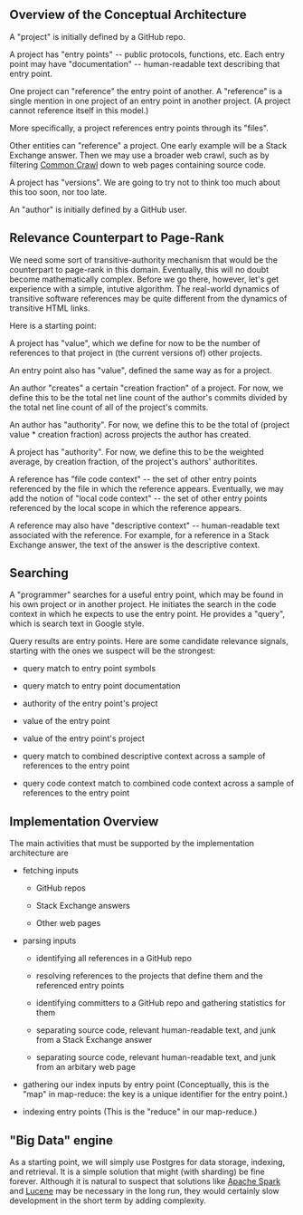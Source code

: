 ## Overview of the Conceptual Architecture

A "project" is initially defined by a GitHub repo.

A project has "entry points" -- public protocols, functions, etc. Each entry point may have
"documentation" -- human-readable text describing that entry point.

One project can "reference" the entry point of another. A "reference" is a single mention in one
project of an entry point in another project. (A project cannot reference itself in this model.)

More specifically, a project references entry points through its "files".

Other entities can "reference" a project. One early example will be a Stack Exchange answer. Then we
may use a broader web crawl, such as by filtering [Common Crawl](http://commoncrawl.org) down to web
pages containing source code.

A project has "versions". We are going to try not to think too much about this too soon, nor too
late.

An "author" is initially defined by a GitHub user.

## Relevance Counterpart to Page-Rank 

We need some sort of transitive-authority mechanism that would be the counterpart to page-rank in
this domain. Eventually, this will no doubt become mathematically complex. Before we go there,
however, let's get experience with a simple, intutive algorithm. The real-world dynamics of
transitive software references may be quite different from the dynamics of transitive HTML links.

Here is a starting point:

A project has "value", which we define for now to be the number of references to that project in
(the current versions of) other projects.

An entry point also has "value", defined the same way as for a project.

An author "creates" a certain "creation fraction" of a project. For now, we define this to be the total
net line count of the author's commits divided by the total net line count of all of the
project's commits.

An author has "authority". For now, we define this to be the total of (project value * creation
fraction) across projects the author has created.

A project has "authority". For now, we define this to be the weighted average, by creation fraction,
of  the project's authors' authoritites.

A reference has "file code context" -- the set of other entry points referenced by the file in which
the reference appears. Eventually, we may add the notion of "local code context" -- the set of other
entry points referenced by the local scope in which the reference appears.

A reference may also have "descriptive context" -- human-readable text associated with the
reference. For example, for a reference in a Stack Exchange answer, the text of the answer is the
descriptive context.

## Searching

A "programmer" searches for a useful entry point, which may be found in his own project or in
another project. He initiates the search in the code context in which he expects to use the entry
point. He provides a "query", which is search text in Google style.

Query results are entry points. Here are some candidate relevance signals, starting with the ones we
suspect will be the strongest:

* query match to entry point symbols

* query match to entry point documentation

* authority of the entry point's project

* value of the entry point

* value of the entry point's project

* query match to combined descriptive context across a sample of references to the entry point

* query code context match to combined code context across a sample of references to the entry point

## Implementation Overview

The main activities that must be supported by the implementation architecture are

* fetching inputs

  * GitHub repos

  * Stack Exchange answers

  * Other web pages

* parsing inputs

  * identifying all references in a GitHub repo

  * resolving references to the projects that define them and the referenced entry points

  * identifying committers to a GitHub repo and gathering statistics for them

  * separating source code, relevant human-readable text, and junk from a Stack Exchange answer

  * separating source code, relevant human-readable text, and junk from an arbitary web page

* gathering our index inputs by entry point (Conceptually, this is the "map" in map-reduce: the key is a unique identifier for the entry point.)

* indexing entry points (This is the "reduce" in our map-reduce.)

## "Big Data" engine

As a starting point, we will simply use Postgres for data storage, indexing, and retrieval. It is a simple solution that might (with sharding) be fine forever. Although it is natural to suspect that solutions like [Apache Spark](https://spark.apache.org) and [Lucene](http://lucene.apache.org) may be necessary in the long run, they would certainly slow development in the short term by adding complexity.


